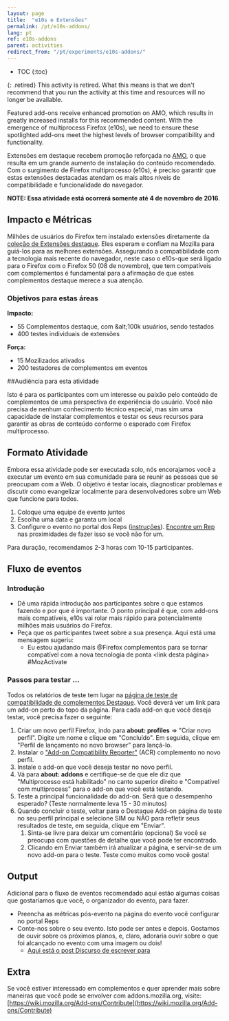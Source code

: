 ```yaml
---
layout: page
title:  "e10s e Extensões"
permalink: /pt/e10s-addons/
lang: pt
ref: e10s-addons
parent: activities
redirect_from: "/pt/experiments/e10s-addons/"
---
```


* TOC
{:toc}

{: .retired}
This activity is retired. What this means is that we don't recommend that you run the activity at this time and resources will no longer be available.

Featured add-ons receive enhanced promotion on AMO, which results in greatly increased installs for this recommended content. With the emergence of multiprocess Firefox (e10s), we need to ensure these spotlighted add-ons meet the highest levels of browser compatibility and functionality.

Extensões em destaque recebem promoção reforçada no [AMO](https://addons.mozilla.org/), o que resulta em um grande aumento de instalação do conteúdo recomendado. Com o surgimento de Firefox multiprocesso (e10s), é preciso garantir que estas extensões destacadas atendam os mais altos níveis de compatibilidade e funcionalidade do navegador.

__NOTE: Essa atividade está ocorrerá somente até 4 de novembro de 2016__.

## Impacto e Métricas

Milhões de usuários do Firefox tem instalado extensões diretamente da [coleção de Extensões destaque](https://addons.mozilla.org/firefox/extensions/?sort=featured). Eles esperam e confiam na Mozilla para guiá-los para as melhores extensões. Assegurando a compatibilidade com a tecnologia mais recente do navegador, neste caso o e10s-que será ligado para o Firefox com o Firefox 50 (08 de novembro), que tem compatíveis com complementos é fundamental para a afirmação de que estes complementos destaque merece a sua atenção.

### Objetivos para estas áreas

__Impacto:__

* 55 Complementos destaque, com &alt;100k usuários, sendo testados
* 400 testes individuais de extensões

__Força:__

* 15 Mozilizados ativados
* 200 testadores de complementos em eventos

##Audiência para esta atividade

Isto é para os participantes com um interesse ou paixão pelo conteúdo de complementos de uma perspectiva de experiência do usuário. Você não precisa de nenhum conhecimento técnico especial, mas sim uma capacidade de instalar complementos e testar os seus recursos para garantir as obras de conteúdo conforme o esperado com Firefox multiprocesso.

## Formato Atividade

Embora essa atividade pode ser executada solo, nós encorajamos você a executar um evento em sua comunidade para se reunir as pessoas que se preocupam com a Web. O objetivo é testar locais, diagnosticar problemas e discutir como evangelizar localmente para desenvolvedores sobre um Web que funcione para todos.

1. Coloque uma equipe de evento juntos
2. Escolha uma data e garanta um local
3. Configure o evento no portal dos Reps ([instruções](https://wiki.mozilla.org/ReMo/SOPs/Event_hosting)). [Encontre um Rep](https://reps.mozilla.org/people/) nas proximidades de fazer isso se você não for um.

Para duração, recomendamos 2-3 horas com 10-15 participantes.

## Fluxo de eventos

### Introdução

* Dê uma rápida introdução aos participantes sobre o que estamos fazendo e por que é importante. O ponto principal é que, com add-ons mais compatíveis, e10s vai rolar mais rápido para potencialmente milhões mais usuários do Firefox.
* Peça que os participantes tweet sobre a sua presença. Aqui está uma mensagem sugeriu:
     * Eu estou ajudando mais @Firefox complementos para se tornar compatível com a nova tecnologia de ponta <link desta página> #MozActivate
     
### Passos para testar ...

Todos os relatórios de teste tem lugar na [página de teste de compatibilidade de complementos Destaque](https://featured-addons-test.herokuapp.com/). Você deverá ver um link para um add-on perto do topo da página. Para cada add-on que você deseja testar, você precisa fazer o seguinte:

1. Criar um novo perfil Firefox, indo para __about: profiles__ => "Criar novo perfil". Digite um nome e clique em "Concluído". Em seguida, clique em "Perfil de lançamento no novo browser" para lançá-lo.
2. Instalar o ["Add-on Compatibility Reporter"](https://addons.mozilla.org/addon/add-on-compatibility-reporter?src=external-activatee10s1) (ACR) complemento no novo perfil.
3. Instale o add-on que você deseja testar no novo perfil.
4. Vá para __about: addons__ e certifique-se de que ele diz que "Multiprocesso está habilitado" no canto superior direito e "Compatível com multiprocess" para o add-on que você está testando.
5. Teste a principal funcionalidade do add-on. Será que o desempenho esperado? (Teste normalmente leva 15 - 30 minutos)
6. Quando concluir o teste, voltar para o Destaque Add-on página de teste no seu perfil principal e selecione SIM ou NÃO para refletir seus resultados de teste, em seguida, clique em "Enviar".
    1. Sinta-se livre para deixar um comentário (opcional) Se você se preocupa com questões de detalhe que você pode ter encontrado.
    2. Clicando em Enviar também irá atualizar a página, e servir-se de um novo add-on para o teste. Teste como muitos como você gosta!

## Output

Adicional para o fluxo de eventos recomendado aqui estão algumas coisas que gostaríamos que você, o organizador do evento, para fazer.

* Preencha as métricas pós-evento na página do evento você configurar no portal Reps
* Conte-nos sobre o seu evento. Isto pode ser antes e depois. Gostamos de ouvir sobre os próximos planos, e, claro, adoraria ouvir sobre o que foi alcançado no evento com uma imagem ou dois!
    * [Aqui está o post Discurso de escrever para](https://discourse.mozilla-community.org/t/activate-mozilla-e10s-compatibility-and-featured-add-ons/11193)

## Extra

Se você estiver interessado em complementos e quer aprender mais sobre maneiras que você pode se envolver com addons.mozilla.org, visite: [https://wiki.mozilla.org/Add-ons/Contribute](https://wiki.mozilla.org/Add-ons/Contribute)
